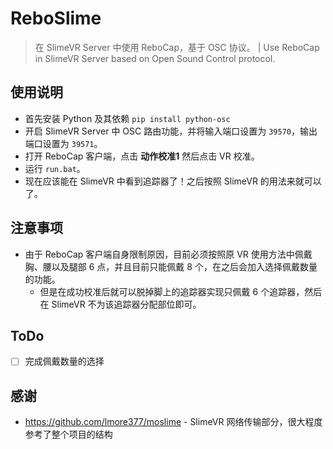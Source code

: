 # ReboSlime
> 在 SlimeVR Server 中使用 ReboCap，基于 OSC 协议。 | Use ReboCap in SlimeVR Server based on Open Sound Control protocol.

## 使用说明

- 首先安装 Python 及其依赖 `pip install python-osc`
- 开启 SlimeVR Server 中 OSC 路由功能，并将输入端口设置为 `39570`，输出端口设置为 `39571`。
- 打开 ReboCap 客户端，点击 **动作校准1** 然后点击 VR 校准。
- 运行 `run.bat`。
- 现在应该能在 SlimeVR 中看到追踪器了！之后按照 SlimeVR 的用法来就可以了。

## 注意事项

- 由于 ReboCap 客户端自身限制原因，目前必须按照原 VR 使用方法中佩戴胸、腰以及腿部 6 点，并且目前只能佩戴 8 个，在之后会加入选择佩戴数量的功能。
  - 但是在成功校准后就可以脱掉脚上的追踪器实现只佩戴 6 个追踪器，然后在 SlimeVR 不为该追踪器分配部位即可。

## ToDo

- [ ] 完成佩戴数量的选择

## 感谢

- https://github.com/lmore377/moslime - SlimeVR 网络传输部分，很大程度参考了整个项目的结构
